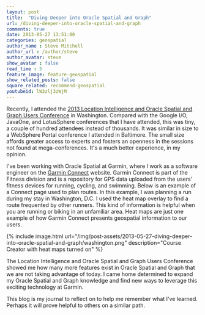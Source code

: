 ```yaml
---
layout: post
title:  "Diving Deeper into Oracle Spatial and Graph"
url: /diving-deeper-into-oracle-spatial-and-graph
comments: true
date: 2013-05-27 13:51:00
categories: geospatial
author_name : Steve Mitchell
author_url : /author/steve
author_avatar: steve
show_avatar : false
read_time : 5
feature_image: feature-geospatial
show_related_posts: false
square_related: recommend-geospatial
youtubeid: lW3zlj3zWjM
---
```

Recently, I attended the [2013 Location Intelligence and Oracle Spatial and Graph Users Conference](http://www.locationintelligence.net/dc/) in Washington. Compared with the Google I/O, JavaOne, and LotusSphere conferences that I have attended, this was tiny, a couple of hundred attendees instead of thousands. It was similar in size to a WebSphere Portal conference I attended in Baltimore. The small size affords greater access to experts and fosters an openness in the sessions not found at mega-conferences. It's a much better experience, in my opinion.

I've been working with Oracle Spatial at Garmin, where I work as a software engineer on the [Garmin Connect](http://connect.garmin.com/) website. Garmin Connect is part of the Fitness division and is a repository for GPS data uploaded from the users' fitness devices for running, cycling, and swimming. Below is an example of a Connect page used to plan routes. In this example, I was planning a run during my stay in Washington, D.C. I used the heat map overlay to find a route frequented by other runners. This kind of information is helpful when you are running or biking in an unfamiliar area. Heat maps are just one example of how Garmin Connect presents geospatial information to our users.

{% include image.html url="/img/post-assets/2013-05-27-diving-deeper-into-oracle-spatial-and-graph/washington.png" description="Course Creator with heat maps turned on" %}

The Location Intelligence and Oracle Spatial and Graph Users Conference showed me how many more features exist in Oracle Spatial and Graph that we are not taking advantage of today. I came home determined to expand my Oracle Spatial and Graph knowledge and find new ways to leverage this exciting technology at Garmin.

This blog is my journal to reflect on to help me remember what I've learned. Perhaps it will prove helpful to others on a similar path.


